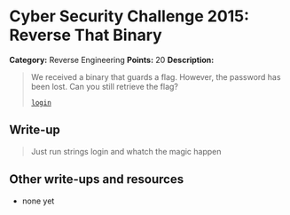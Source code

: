 # Cyber Security Challenge 2015: Reverse That Binary

**Category:** Reverse Engineering
**Points:** 20
**Description:**

> We received a binary that guards a flag. However, the password has been lost. Can you still retrieve the flag?
>
> [`login`](login)

## Write-up

> Just run strings login and whatch the magic happen

## Other write-ups and resources

* none yet
